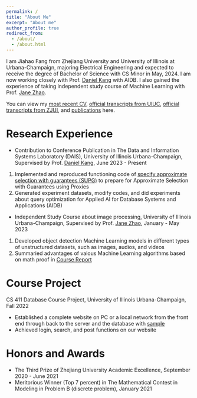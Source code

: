 ```yaml
---
permalink: /
title: "About Me"
excerpt: "About me"
author_profile: true
redirect_from: 
  - /about/
  - /about.html
---
```


I am Jiahao Fang from Zhejiang University and University of Illinois at Urbana-Champaign, majoring Electrical Engineering and expected to receive the degree of Bachelor of Science with CS Minor in May, 2024. I am now working closely with Prof. [Daniel Kang](https://ddkang.github.io/) with AIDB. I also gained the experience of taking independent study course of Machine Learning with Prof. [Jane Zhao](https://zhizhenz.ece.illinois.edu/).

You can view my [most recent CV](https://JiahaoFang77.github.io/files/resume.pdf), [official transcripts from UIUC](https://JiahaoFang77.github.io/files/Jiahao_Fang_UIUC_Official_Transcript.pdf), [official transcripts from ZJUI](https://JiahaoFang77.github.io/files/Jiahao_Fang_ZJUI_Official_Transcript.pdf), and [publications](https://jiahaofang77.github.io/publications/) here.


Research Experience
======
- Contribution to Conference Publication in The Data and Information Systems Laboratory (DAIS), University of Illinois Urbana-Champaign, Supervised by Prof. [Daniel Kang](https://ddkang.github.io/), June 2023 - Present
1. Implemented and reproduced functioning code of [specify approximate selection with guarantees (SUPG)](https://github.com/JiahaoFang77/supg) to prepare for Approximate Selection with Guarantees using Proxies
2. Generated experiment datasets, modify codes, and did experiments about query optimization for Applied AI for Database Systems and Applications (AIDB)

- Independent Study Course about image processing, University of Illinois Urbana-Champaign, Supervised by Prof. [Jane Zhao](https://zhizhenz.ece.illinois.edu/), January - May 2023
1. Developed object detection Machine Learning models in different types of unstructured datasets, such as images, audios, and videos
2. Summaried advantages of vaious Machine Learning algorithms based on math proof in [Course Report](https://github.com/JiahaoFang77/397_23_Spring)


Course Project
======
CS 411 Database Course Project, University of Illinois Urbana-Champaign, Fall 2022
- Established a complete website on PC or a local network from the front end through back to the server and the database with [sample](https://github.com/JiahaoFang77/Datasystem_project)
- Achieved login, search, and post functions on our website


Honors and Awards
======
- The Third Prize of Zhejiang University Academic Excellence, September 2020 - June 2021
- Meritorious Winner (Top 7 percent) in The Mathematical Contest in Modeling in Problem B (discrete problem), January 2021

